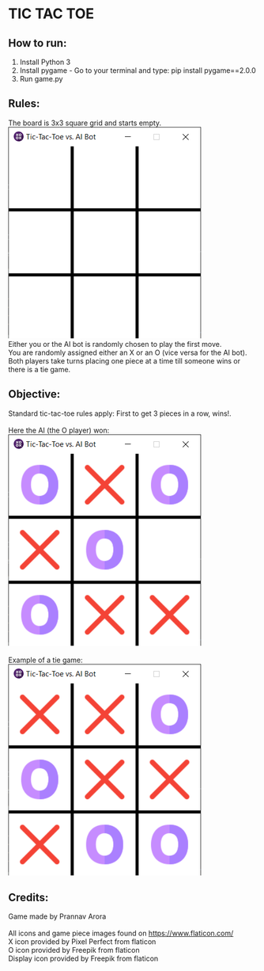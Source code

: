 # TIC TAC TOE 

## How to run:
1. Install Python 3
2. Install pygame - Go to your terminal and type: pip install pygame==2.0.0
3. Run game.py


## Rules:
The board is 3x3 square grid and starts empty.\
![Empty board](https://github.com/bluepra/TicTacToe/blob/main/images/empty_board.PNG?raw=true)\
Either you or the AI bot is randomly chosen to play the first move.\
You are randomly assigned either an X or an O (vice versa for the AI bot). \
Both players take turns placing one piece at a time till someone wins or there is a tie game. 


## Objective:
Standard tic-tac-toe rules apply: First to get 3 pieces in a row, wins!.\
\
Here the AI (the O player) won:\
![Win example](https://github.com/bluepra/TicTacToe/blob/main/images/win_example.PNG?raw=true)\
\
Example of a tie game:\
![Tie example](https://github.com/bluepra/TicTacToe/blob/main/images/tie_game.PNG?raw=true)

## Credits:
Game made by Prannav Arora\
\
All icons and game piece images found on https://www.flaticon.com/ \
X icon provided by Pixel Perfect from flaticon\
O icon provided by Freepik from flaticon\
Display icon provided by Freepik from flaticon
